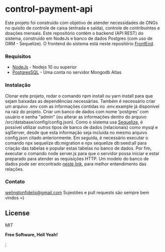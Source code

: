 # control-payment-api

Este projeto foi construído com objetivo de atender necessidades de ONGs no quisito de controle de caixa (entrada e saída), controle de contribuintes e doações mensais. Este repositório contém o backend (API REST) do sistema, construído em NodeJs e banco de dados Postgres (com uso de ORM - Sequelize). O frontend do sistema está neste repositório [FrontEnd].

### Requisitos

* [NodeJs] - Nodejs 10 ou superior
* [PostgresSQL] - Uma conta no servidor Mongodb Atlas

### Instalação

Clonar este projeto, rodar o comando npm install ou yarn install para que sejam baixadas as dependências necessárias. Também é necessário criar um arquivo .env com as informações contidas no .env.example já disponível na raíz do projeto.
Criar um banco de dados com nome 'postgres' com usuário e senha "admin" (ou alterar as informações dentro do arquivo /src/database/config/config.json). Como o sistema usa [Sequelize], é possível utilizar outros tipos de banco de dados (relacionais) como mysql e sqlServer, desde que esta informação seja incluída no mesmo arquivo config.json citado anteriormente. Em seguida, é necessário executar o comando npx sequelize db:migration e npx sequelize db:seed:all para criação das tabelas e popular estas tabelas no banco de dados.
Por fim, executar o comando node server.js para que o servidor possa iniciar e estar preparado para atender as requisições HTTP.
Um modelo do banco de dados pode ser encontrado [neste link], para melhor entendimento das relações.

### Contato
welingtonfidelis@gmail.com
Sujestões e pull requests são sempre bem vindos =) 

License
----

MIT

**Free Software, Hell Yeah!**

[//]: # (These are reference links used in the body of this note and get stripped out when the markdown processor does its job. There is no need to format nicely because it shouldn't be seen. Thanks SO - http://stackoverflow.com/questions/4823468/store-comments-in-markdown-syntax)

[FrontEnd]: <https://github.com/welingtonfidelis/control-payment-front>
[NodeJs]: <https://nodejs.org/en/>
[PostgresSQL]: <https://www.postgresql.org/download/>
[Sequelize]: <https://sequelize.org/>
[Postman]: <https://www.postman.com/downloads/>
[neste link]: <https://drive.google.com/open?id=1rk6cejuRqE5NdKsT3qaU5ge-b2jGpaKR>

;
